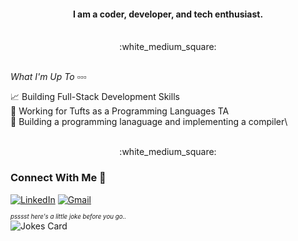 


<div align = "center">
  <h4>I am a coder, developer, and tech enthusiast.</h4> <br> :white_medium_square:
</div>

<br>

*What I'm Up To :white_small_square::white_small_square::white_small_square:* 

:chart_with_upwards_trend: Building Full-Stack Development Skills\
:speech_balloon: Working for Tufts as a Programming Languages TA\
:japanese_goblin: Building a programming lanaguage and implementing a compiler\

<br>

<div align = "center">
:white_medium_square:
</div>

### Connect With Me :postbox:

[![LinkedIn](https://img.shields.io/badge/LinkedIn-haijun-blue)](https://www.linkedin.com/in/haijun-si-ba369b203/)
[![Gmail](https://img.shields.io/badge/M-haijun.si%40tufts.edu-red)](mailto:haijun.si@tufts.edu)

<sub><sup>*psssst here's a little joke before you go..*</sub></sup>
<br>
![Jokes Card](https://readme-jokes.vercel.app/api?hideBorder&theme=graywhite)
